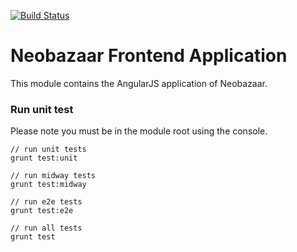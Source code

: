 [![Build Status](https://travis-ci.org/kaiohken1982/NeobazaarPublicApplication.png?branch=master)](https://travis-ci.org/kaiohken1982/NeobazaarPublicApplication)

Neobazaar Frontend Application
==============================

This module contains the AngularJS application of Neobazaar.

### Run unit test
 
Please note you must be in the module root using the console.

```
// run unit tests
grunt test:unit

// run midway tests
grunt test:midway

// run e2e tests
grunt test:e2e

// run all tests
grunt test
```
